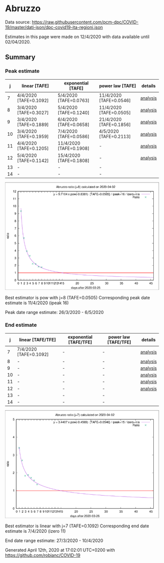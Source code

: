 # Abruzzo


Data source: https://raw.githubusercontent.com/pcm-dpc/COVID-19/master/dati-json/dpc-covid19-ita-regioni.json

Estimates in this page were made on 12/4/2020 with data available until 02/04/2020.


## Summary 

### Peak estimate 
|j|linear [TAFE]|exponential [TAFE]|power law [TAFE]|details|
|---|----|-----------|---------|-------|
|7|4/4/2020 [TAFE=0.1092]|5/4/2020 [TAFE=0.0763]|11/4/2020 [TAFE=0.0546]|[analysis](COVID-19_abruzzo_j7_2020-04-02.md)|
|8|3/4/2020 [TAFE=0.3027]|5/4/2020 [TAFE=0.1240]|11/4/2020 [TAFE=0.0505]|[analysis](COVID-19_abruzzo_j8_2020-04-02.md)|
|9|3/4/2020 [TAFE=0.1889]|6/4/2020 [TAFE=0.0658]|21/4/2020 [TAFE=0.1856]|[analysis](COVID-19_abruzzo_j9_2020-04-02.md)|
|10|3/4/2020 [TAFE=0.1959]|7/4/2020 [TAFE=0.0586]|4/5/2020 [TAFE=0.2113]|[analysis](COVID-19_abruzzo_j10_2020-04-02.md)|
|11|4/4/2020 [TAFE=0.1205]|11/4/2020 [TAFE=0.1908]|-|[analysis](COVID-19_abruzzo_j11_2020-04-02.md)|
|12|5/4/2020 [TAFE=0.1142]|15/4/2020 [TAFE=0.1808]|-|[analysis](COVID-19_abruzzo_j12_2020-04-02.md)|
|13|-|-|-||
|14|-|-|-||

![best peak estimate](COVID-19_abruzzo_j8_2020-04-02.png)

Best estimator is pow with j=8 (TAFE=0.0505)
Corresponding peak date estimate is 11/4/2020 (ipeak 16)


Peak date range estimate: 26/3/2020 - 6/5/2020

### End estimate 
|j|linear [TAFE/TFE]|exponential [TAFE/TFE]|power law [TAFE/TFE]|details|
|---|----|-----------|---------|-------|
|7|7/4/2020 [TAFE=0.1092]|-|-|[analysis](COVID-19_abruzzo_j7_2020-04-02.md)|
|8|-|-|-|[analysis](COVID-19_abruzzo_j8_2020-04-02.md)|
|9|-|-|-|[analysis](COVID-19_abruzzo_j9_2020-04-02.md)|
|10|-|-|-|[analysis](COVID-19_abruzzo_j10_2020-04-02.md)|
|11|-|-|-|[analysis](COVID-19_abruzzo_j11_2020-04-02.md)|
|12|-|-|-|[analysis](COVID-19_abruzzo_j12_2020-04-02.md)|
|13|-|-|-||
|14|-|-|-||

![best zero estimate](COVID-19_abruzzo_j7_2020-04-02.png)

Best estimator is linear with j=7 (TAFE=0.1092)
Corresponding end date estimate is 7/4/2020 (izero 11)


End date range estimate: 27/3/2020 - 10/4/2020

Generated April 12th, 2020 at 17:02:01 UTC+0200 with https://github.com/robianc/COVID-19
